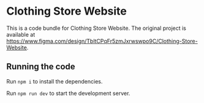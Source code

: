 
  # Clothing Store Website

  This is a code bundle for Clothing Store Website. The original project is available at https://www.figma.com/design/TbltCPqFr5zmJxrwswpo9C/Clothing-Store-Website.

  ## Running the code

  Run `npm i` to install the dependencies.

  Run `npm run dev` to start the development server.
  
